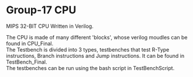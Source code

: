 # Group-17 CPU

MIPS 32-BIT CPU Written in Verilog.    

The CPU is made of many different 'blocks', whose verilog moudles can be found in CPU_Final.  
The Testbench is divided into 3 types, testbenches that test R-Type instructions, Branch instructions and Jump instructions. It can be found in TestBench_Final.  
The testbenches can be run using the bash script in TestBenchScript.
